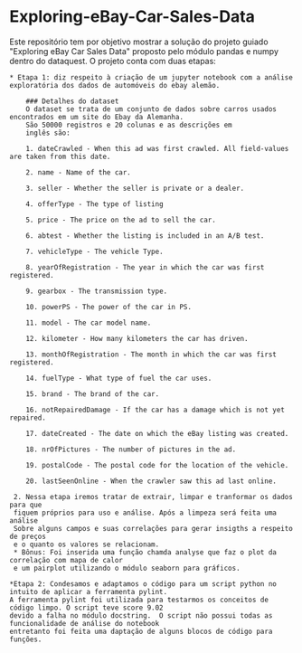 # Exploring-eBay-Car-Sales-Data
Este repositório tem por objetivo mostrar a solução do projeto guiado "Exploring eBay Car Sales Data"
proposto pelo módulo pandas e numpy dentro do dataquest. O projeto conta com duas etapas: 
  
    * Etapa 1: diz respeito à criação de um jupyter notebook com a análise exploratória dos dados de automóveis do ebay alemão.
      
        ### Detalhes do dataset
        O dataset se trata de um conjunto de dados sobre carros usados encontrados em um site do Ebay da Alemanha. 
        São 50000 registros e 20 colunas e as descrições em        
        inglês são:
    
        1. dateCrawled - When this ad was first crawled. All field-values are taken from this date.
    
        2. name - Name of the car.
        
        3. seller - Whether the seller is private or a dealer.
        
        4. offerType - The type of listing
        
        5. price - The price on the ad to sell the car.
        
        6. abtest - Whether the listing is included in an A/B test.
        
        7. vehicleType - The vehicle Type.
       
        8. yearOfRegistration - The year in which the car was first registered.
        
        9. gearbox - The transmission type.
    
        10. powerPS - The power of the car in PS.
        
        11. model - The car model name.
        
        12. kilometer - How many kilometers the car has driven.
        
        13. monthOfRegistration - The month in which the car was first registered.
    
        14. fuelType - What type of fuel the car uses.
    
        15. brand - The brand of the car.
    
        16. notRepairedDamage - If the car has a damage which is not yet repaired.
    
        17. dateCreated - The date on which the eBay listing was created.
        
        18. nrOfPictures - The number of pictures in the ad.
        
        19. postalCode - The postal code for the location of the vehicle.
        
        20. lastSeenOnline - When the crawler saw this ad last online.

     2. Nessa etapa iremos tratar de extrair, limpar e tranformar os dados para que 
     fiquem próprios para uso e análise. Após a limpeza será feita uma análise
     Sobre alguns campos e suas correlações para gerar insigths a respeito de preços 
     e o quanto os valores se relacionam.
     * Bônus: Foi inserida uma função chamda analyse que faz o plot da correlação com mapa de calor 
     e um pairplot utilizando o módulo seaborn para gráficos.
     
    *Etapa 2: Condesamos e adaptamos o código para um script python no intuito de aplicar a ferramenta pylint. 
    A ferramenta pylint foi utilizada para testarmos os conceitos de código limpo. O script teve score 9.02
    devido a falha no módulo docstring.  O script não possui todas as funcionalidade de análise do notebook 
    entretanto foi feita uma daptação de alguns blocos de código para funções.  
    
    

